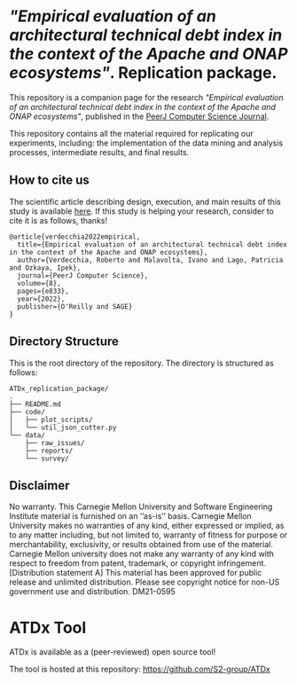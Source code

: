 # _"Empirical evaluation of an architectural technical debt index in the context of the Apache and ONAP ecosystems"_. Replication package.

This repository is a companion page for the research _"Empirical evaluation of an architectural technical debt index in the context of the Apache and ONAP ecosystems"_, published in the [PeerJ Computer Science Journal](https://peerj.com/computer-science/). 


This repository contains all the material required for replicating our experiments, including: the implementation of the data mining and analysis processes, intermediate results, and final results.

## How to cite us
The scientific article describing design, execution, and main results of this study is available [here](https://peerj.com/articles/cs-833). 
If this study is helping your research, consider to cite it is as follows, thanks!

```
@article{verdecchia2022empirical,
  title={Empirical evaluation of an architectural technical debt index in the context of the Apache and ONAP ecosystems},
  author={Verdecchia, Roberto and Malavolta, Ivano and Lago, Patricia and Ozkaya, Ipek},
  journal={PeerJ Computer Science},
  volume={8},
  pages={e833},
  year={2022},
  publisher={O'Reilly and SAGE}
}
```


Directory Structure
---------------
This is the root directory of the repository. The directory is structured as follows:

```
ATDx_replication_package/
.
├── README.md
├── code/                   
│   ├── plot_scripts/
│   └── util_json_cutter.py
└── data/
    ├── raw_issues/
    ├── reports/
    └── survey/
```

Disclaimer
---------------
No warranty. This Carnegie Mellon University and Software Engineering Institute material is furnished on an ’’as-is’’ basis. Carnegie Mellon University makes no warranties of any kind, either expressed or implied, as to any matter including, but not limited to, warranty of fitness for purpose or merchantability, exclusivity, or results obtained from use of the material. Carnegie Mellon university does not make any warranty of any kind with respect to freedom from patent, trademark, or copyright infringement. [Distribution statement A] This material has been approved for public release and unlimited distribution. Please see copyright notice for non-US government use and distribution. DM21-0595

# ATDx Tool
ATDx is available as a (peer-reviewed) open source tool!

The tool is hosted at this repository: https://github.com/S2-group/ATDx
